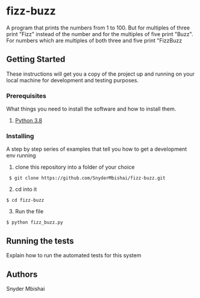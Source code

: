 # fizz-buzz

A program that prints the numbers from 1 to 100. But for multiples of three print "Fizz" instead of the number and for the multiples of five print "Buzz". For numbers which are multiples of both three and five print "FizzBuzz

## Getting Started

These instructions will get you a copy of the project up and running on your local machine for development and testing purposes.

### Prerequisites

What things you need to install the software and how to install them.

 1. [Python 3.8](https://www.python.org/downloads/)


### Installing

A step by step series of examples that tell you how to get a development env running

1. clone this repository into a folder of your choice

  `` 
  $ git clone https://github.com/SnyderMbishai/fizz-buzz.git
  ``
  
  
2. cd into it

  `` $ cd fizz-buzz ``
  
3. Run the file

 `` $ python fizz_buzz.py ``
 

## Running the tests

Explain how to run the automated tests for this system

## Authors

Snyder Mbishai


